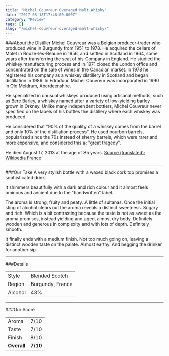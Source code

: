 ```yaml
---
title: "Michel Couvreur Overaged Malt Whisky"
date: "2017-08-18T17:48:00.000Z"
category: "Review"
tags: []
slug: "/michel-couvreur-overaged-malt-whisky/"
---
```

###About the Distiller
Michel Couvreur was a Belgian producer-trader who produced wine in Burgundy from 1951 to 1978. He acquired the cellars of Molet in Bouze-lès-Beaune in 1956, and settled in Scotland in 1964, some years after transferring the seat of his Company in England. He studied the whiskey manufacturing process and in 1971 closed the London office and concentrated on the sale of wines in the Canadian market. In 1978 he registered his company as a whiskey distillery in Scotland and began distillation in 1986. In Edradour. Michel Couvreur was incorporated in 1990 in Old Meldrum, Aberdeenshire.

He specialized in unusual whiskeys produced using artisanal methods, such as Bere Barley, a whiskey named after a variety of low-yielding barley grown in Orkney. Unlike many independent bottlers, Michel Couvreur never specified on the labels of his bottles the distillery where each whiskey was produced. 

He considered that "90% of the quality of a whiskey comes from the barrel and only 10% of the distillation process". He used bourbon barrels, popularized since the 70s instead of sherry barrels, which were rarer and more expensive, and considered this a: "great tragedy".

He died August 17, 2013 at the age of 85 years.
[Source (translated): Wikipedia France](https://fr.wikipedia.org/wiki/Michel_Couvreur)

---

###Our Take
A very stylish bottle with a waxed black cork top promises a sophisticated drink.

It shimmers beautifully with a dark and rich colour and it almost feels ominous and ancient due to the "handwritten" label.

The aroma is strong, fruity and peaty. A little of sultanas. Once the initial sting of alcohol clears out the aroma reveals a distinct sweetness. Sugary and rich. Which is a bit contrasting because the taste is not as sweet as the aroma promises, instead yielding and aged, almost dry body. Definitely wooden and generous in complexity and with lots of depth. Definitely smooth.

It finally ends with a medium finish. Not too much going on, leaving a distinct wooden taste on the palate. Almost earthy. And begging the drinker for another sip.

---

###Details
<table>  
<tr>  
<td class="grey">Style</td><td>Blended Scotch</td>  
</tr>  
<tr>  
<td class="grey">Region</td><td>Burgundy, France</td>  
</tr>  
<tr>  
<td class="grey">Alcohol</td><td>43%</td>  
</tr>  
</table>


---

###Our Score
<table class="score-table">  
<tr>  
<td class="grey">Aroma</td><td>7/10</td>  
</tr>  
<tr>  
<td class="grey">Taste</td><td>7/10</td>  
</tr>  
<tr>  
<td class="grey">Finish</td><td>8/10</td>  
</tr>  
<tr>  
<td class="grey"><strong>Overall</strong></td><td><strong>7/10</strong></td>  
</tr>  
</table>
    
